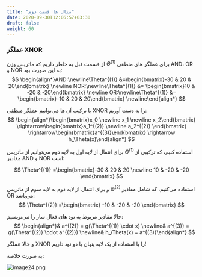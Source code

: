 ```yaml
---
title: "مثال ها قسمت دوم"
date: 2020-09-30T12:06:57+03:30
draft: false
weight: 60
---
```


### عملگر XNOR

از قسمت قبل به خاطر داریم که ماتریس وزن $\Theta^{(1)}$ برای عملگر های منطقی 
AND، OR و NOR به این صورت بود:
$$
\begin{align*}AND:\newline\Theta^{(1)} &=\begin{bmatrix}-30 & 20 & 20\end{bmatrix} \newline NOR:\newline\Theta^{(1)} &= \begin{bmatrix}10 & -20 & -20\end{bmatrix} \newline OR:\newline\Theta^{(1)} &= \begin{bmatrix}-10 & 20 & 20\end{bmatrix} \newline\end{align*}
$$

با ترکیب آن ها می‌توانیم عملگر منطقی XNOR را به دست آوریم:
$$
\begin{align*}\begin{bmatrix}x_0 \newline x_1 \newline x_2\end{bmatrix} \rightarrow\begin{bmatrix}a_1^{(2)} \newline a_2^{(2)} \end{bmatrix} \rightarrow\begin{bmatrix}a^{(3)}\end{bmatrix} \rightarrow h_\Theta(x)\end{align*}
$$

برای انتقال از لایه اول به لایه دوم می‌توانیم از ماتریس $\Theta^{(1)}$ استفاده کنیم،
که ترکیبی از مقادیر AND و NOR است:

$$
\Theta^{(1)} =\begin{bmatrix}-30 & 20 & 20 \newline 10 & -20 & -20 \end{bmatrix}
$$

و برای انتقال از لایه دوم به لایه سوم از ماتریس $\Theta^{(2)}$ استفاده می‌کنیم،
که شامل مقادیر OR می‌باشد:
$$
\Theta^{(2)} =\begin{bmatrix} -10 & -20 & -20 \end{bmatrix}
$$

حالا مقادیر مربوط به نود های فعال ساز را می‌نویسیم:
$$
\begin{align*}& a^{(2)} = g(\Theta^{(1)} \cdot x) \newline& a^{(3)} = g(\Theta^{(2)} \cdot a^{(2)}) \newline& h_\Theta(x) = a^{(3)}\end{align*}
$$

و حالا عملگر XNOR را با استفاده از یک لایه پنهان با دو نود داریم!

به صورت خلاصه:

![image24.png](../images/image24.png?width=40pc)
